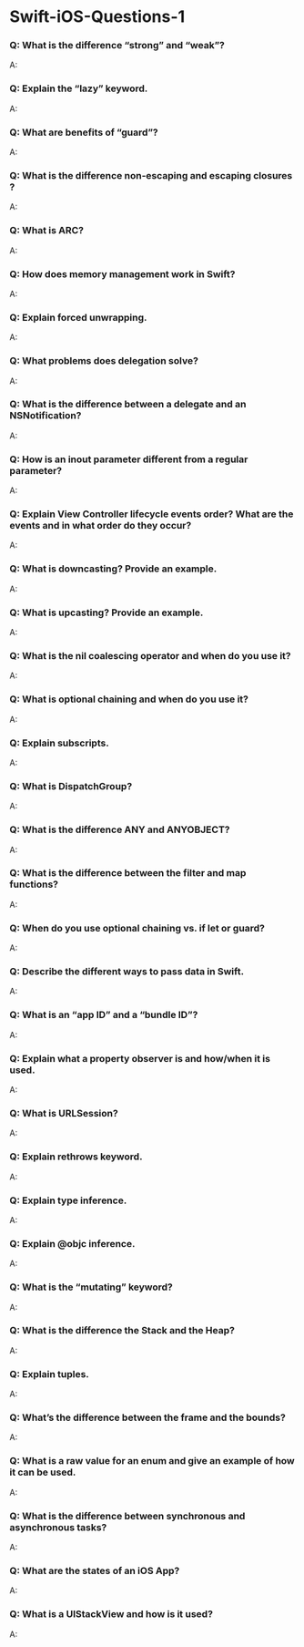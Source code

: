 # Swift-iOS-Questions-1

### Q: What is the difference “strong” and “weak”?
A: 
### Q: Explain the “lazy” keyword.
A: 
### Q: What are benefits of “guard”?
A: 
### Q: What is the difference non-escaping and escaping closures ?
A: 
### Q: What is ARC?
A: 
### Q: How does memory management work in Swift?
A: 
### Q: Explain forced unwrapping.
A: 
### Q: What problems does delegation solve?
A: 
### Q: What is the difference between a delegate and an NSNotification?
A: 
### Q: How is an inout parameter different from a regular parameter?
A: 
### Q: Explain View Controller lifecycle events order? What are the events and in what order do they occur?
A: 
### Q: What is downcasting? Provide an example.
A: 
### Q: What is upcasting? Provide an example.
A: 
### Q: What is the nil coalescing operator and when do you use it?
A: 
### Q: What is optional chaining and when do you use it?
A: 
### Q: Explain subscripts.
A: 
### Q: What is DispatchGroup?
A: 
### Q: What is the difference ANY and ANYOBJECT?
A: 
### Q: What is the difference between the filter and map functions?
A: 
### Q: When do you use optional chaining vs. if let or guard?
A: 
### Q: Describe the different ways to pass data in Swift.
A: 
### Q: What is an “app ID” and a “bundle ID”?
A: 
### Q: Explain what a property observer is and how/when it is used.
A: 
### Q: What is URLSession?
A: 
### Q: Explain rethrows keyword.
A: 
### Q: Explain type inference.
A: 
### Q: Explain @objc inference.
A: 
### Q: What is the “mutating” keyword?
A: 
### Q: What is the difference the Stack and the Heap?
A: 
### Q: Explain tuples.
A: 
### Q: What’s the difference between the frame and the bounds?
A: 
### Q: What is a raw value for an enum and give an example of how it can be used.
A: 
### Q: What is the difference between synchronous and asynchronous tasks?
A: 
### Q: What are the states of an iOS App?
A: 
### Q: What is a UIStackView and how is it used?
A: 
